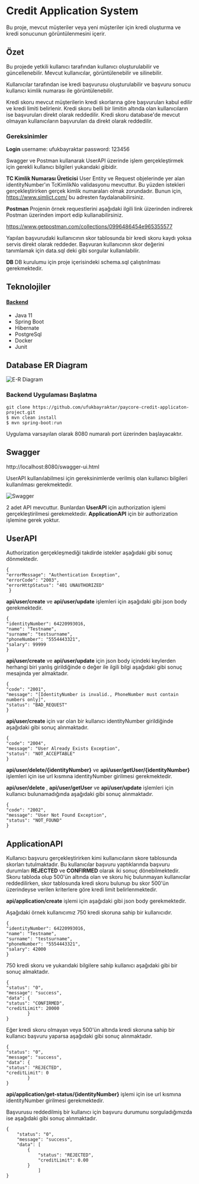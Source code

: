 
# Credit Application System

Bu proje, mevcut müşteriler veya yeni müşteriler için kredi oluşturma ve kredi sonucunun görüntülenmesini içerir.

## Özet
Bu projede yetkili kullanıcı tarafından kullanıcı oluşturulabilir ve güncellenebilir. Mevcut kullanıcılar, görüntülenebilir ve silinebilir.

Kullanıcılar tarafından ise kredi başvurusu oluşturulabilir ve başvuru sonucu kullanıcı kimlik numarası ile görüntülenebilir.
 
Kredi skoru mevcut müşterilerin kredi skorlarına göre başvuruları kabul edilir ve kredi limiti belirlenir. Kredi skoru belli bir limitin altında olan kullanıcıların ise başvuruları direkt olarak reddedilir. 
Kredi skoru database'de mevcut olmayan kullanıcıların başvuruları da direkt olarak reddedilir. 

### Gereksinimler
**Login**
username: ufukbayraktar
password: 123456

Swagger ve Postman kullanarak UserAPI üzerinde işlem gerçekleştirmek için gerekli kullanıcı bilgileri yukarıdaki gibidir.

**TC Kimlik Numarası Üreticisi**
User Entity ve Request objelerinde yer alan identityNumber'ın TcKimlikNo validasyonu mevcuttur. 
Bu yüzden istekleri gerçekleştirirken gerçek kimlik numaraları olmak zorundadır. Bunun için, 
https://www.simlict.com/ bu adresten faydalanabilirsiniz.

**Postman**
Projenin örnek requestlerini aşağıdaki ilgili link üizerinden indirerek Postman üzerinden import edip kullanabilirsiniz. 

https://www.getpostman.com/collections/0996486454e965355577

Yapılan başvurudaki kullanıcının skor tablosunda bir kredi skoru kaydı yoksa servis direkt olarak reddeder.
Başvuran kullanıcının skor değerini tanımlamak için data.sql deki gibi sorgular kullanılabilir.

**DB**
DB kurulumu için proje içerisindeki schema.sql çalıştırılması gerekmektedir.

## Teknolojiler

#### <u>Backend</u>

 - Java 11 
 - Spring Boot 
 - Hibernate  
 - PostgreSql   
 - Docker   
 - Junit

## Database ER Diagram
![E-R Diagram](docs/ER%20Diagram.png "ER Diagram")

### Backend Uygulaması Başlatma
```
git clone https://github.com/ufukbayraktar/paycore-credit-applicaton-project.git
$ mvn clean install
$ mvn spring-boot:run
```
Uygulama varsayılan olarak 8080 numaralı port üzerinden başlayacaktır.

## Swagger

http://localhost:8080/swagger-ui.html

UserAPI kullanılabilmesi için gereksinimlerde verilmiş olan kullanıcı bilgileri kullanılması gerekmektedir.

![Swagger](docs/Swagger%20Controllers.png "Swagger Controllers.")

2 adet API mevcuttur. Bunlardan **UserAPI** için authorization işlemi gerçekleştirilmesi gerekmektedir.
**ApplicationAPI** için bir authorization işlemine gerek yoktur.


## UserAPI

Authorization gerçekleşmediği takdirde istekler aşağıdaki gibi sonuç dönmektedir.
```
{ 
"errorMessage": "Authentication Exception", 
"errorCode": "2003",
"errorHttpStatus": "401 UNAUTHORIZED"
 }
```

**api/user/create** ve **api/user/update** işlemleri için aşağıdaki gibi json body gerekmektedir.
```
{
"identityNumber": 64220993016,
"name": "Testname",
"surname": "testsurname",
"phoneNumber": "5554443321",
"salary": 99999
}
```
**api/user/create** ve **api/user/update** için json body içindeki keylerden herhangi biri yanlış girildiğinde o değer ile ilgili bilgi aşağıdaki gibi  sonuç mesajında yer almaktadır. 
```
{
"code": "2001",
"message": "[IdentityNumber is invalid., PhoneNumber must contain numbers only]",
"status": "BAD_REQUEST"
}
```


**api/user/create**  için var olan bir kullanıcı identityNumber girildiğinde aşağıdaki gibi sonuç alınmaktadır.
```
{
"code": "2004",
"message": "User Already Exists Exception",
"status": "NOT_ACCEPTABLE"
}

```
**api/user/delete/{identityNumber}** ve **api/user/getUser/{identityNumber}** işlemleri için ise url kısmına identityNumber girilmesi gerekmektedir.

**api/user/delete** , **api/user/getUser**  ve **api/user/update**  işlemleri için kullanıcı bulunamadığında aşağıdaki gibi sonuç alınmaktadır.
```
{
"code": "2002",
"message": "User Not Found Exception",
"status": "NOT_FOUND"
}
```


## ApplicationAPI

Kullanıcı başvuru gerçekleştirirken kimi kullanıcıların skore tablosunda skorları tutulmaktadır. Bu kullanıcılar başvuru yaptıklarında başvuru durumları **REJECTED** ve **CONFIRMED** olarak iki sonuç dönebilmektedir.
Skoru tabloda olup 500'ün altında olan ve skoru hiç bulunmayan kullanıcılar reddedilirken, skor tablosunda kredi skoru bulunup bu skor 500'ün üzerindeyse verilen kriterlere göre kredi limit belirlenmektedir.


**api/application/create**  işlemi için aşağıdaki gibi json body gerekmektedir.

Aşağıdaki örnek kullanıcımız 750 kredi skoruna sahip bir kullanıcıdır.
```
{
"identityNumber": 64220993016,
"name": "Testname",
"surname": "testsurname",
"phoneNumber": "5554443321",
"salary": 42000
}
```
750 kredi skoru ve yukarıdaki bilgilere sahip kullanıcı aşağıdaki gibi bir sonuç almaktadır.
```
{
"status": "0",
"message": "success",
"data": {
"status": "CONFIRMED",
"creditLimit": 20000 
		}
}
```
Eğer kredi skoru olmayan veya 500'ün altında kredi skoruna sahip bir kullanıcı başvuru yaparsa aşağıdaki gibi sonuç alınmaktadır.
```
{
"status": "0",
"message": "success",
"data": {
"status": "REJECTED",
"creditLimit": 0
		}
}
```


**api/application/get-status/{identityNumber}** işlemi için  ise url kısmına identityNumber girilmesi gerekmektedir.  

Başvurusu reddedilmiş bir kullanıcı için başvuru durumunu sorguladığımızda ise aşağıdaki gibi sonuç alınmaktadır.
```
{
    "status": "0",
    "message": "success",
    "data": [
        {
            "status": "REJECTED",
            "creditLimit": 0.00
        }
		    ]
}
```

